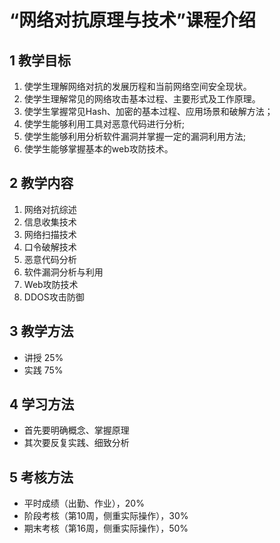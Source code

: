 # “网络对抗原理与技术”课程介绍

##  1 教学目标

1. 使学生理解网络对抗的发展历程和当前网络空间安全现状。
2. 使学生理解常见的网络攻击基本过程、主要形式及工作原理。
3. 使学生掌握常见Hash、加密的基本过程、应用场景和破解方法；
4. 使学生能够利用工具对恶意代码进行分析;
5. 使学生能够利用分析软件漏洞并掌握一定的漏洞利用方法;
6. 使学生能够掌握基本的web攻防技术。

##  2 教学内容

1. 网络对抗综述
2. 信息收集技术
3. 网络扫描技术
4. 口令破解技术
5. 恶意代码分析
6. 软件漏洞分析与利用
7. Web攻防技术
8. DDOS攻击防御

##  3 教学方法

- 讲授 25%
- 实践 75%

##  4 学习方法

- 首先要明确概念、掌握原理
- 其次要反复实践、细致分析

##  5 考核方法

- 平时成绩（出勤、作业），20%
- 阶段考核（第10周，侧重实际操作），30%
- 期末考核（第16周，侧重实际操作），50%